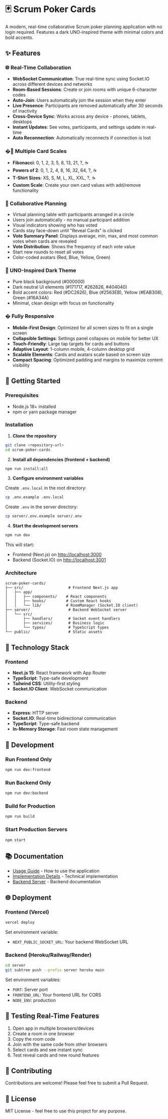 # 🃏 Scrum Poker Cards

A modern, real-time collaborative Scrum poker planning application with no login required. Features a dark UNO-inspired theme with minimal colors and bold accents.

## ✨ Features

### 🌐 Real-Time Collaboration
- **WebSocket Communication**: True real-time sync using Socket.IO across different devices and networks
- **Room-Based Sessions**: Create or join rooms with unique 6-character codes
- **Auto-Join**: Users automatically join the session when they enter
- **Live Presence**: Participants are removed automatically after 30 seconds of inactivity
- **Cross-Device Sync**: Works across any device - phones, tablets, desktops
- **Instant Updates**: See votes, participants, and settings update in real-time
- **Auto Reconnection**: Automatically reconnects if connection is lost

### �🎴 Multiple Card Scales
- **Fibonacci**: 0, 1, 2, 3, 5, 8, 13, 21, ?, ☕
- **Powers of 2**: 0, 1, 2, 4, 8, 16, 32, 64, ?, ☕
- **T-Shirt Sizes**: XS, S, M, L, XL, XXL, ?, ☕
- **Custom Scale**: Create your own card values with add/remove functionality

### 👥 Collaborative Planning
- Virtual planning table with participants arranged in a circle
- Users join automatically - no manual participant addition
- Visual indicators showing who has voted
- Cards stay face-down until "Reveal Cards" is clicked
- **Vote Summary Panel**: Displays average, min, max, and most common votes when cards are revealed
- **Vote Distribution**: Shows the frequency of each vote value
- Start new rounds to reset all votes
- Color-coded avatars (Red, Blue, Yellow, Green)

### 🎨 UNO-Inspired Dark Theme
- Pure black background (#000000)
- Dark neutral UI elements (#171717, #262626, #404040)
- Bold accent colors: Red (#DC2626), Blue (#2563EB), Yellow (#EAB308), Green (#16A34A)
- Minimal, clean design with focus on functionality

### � Fully Responsive
- **Mobile-First Design**: Optimized for all screen sizes to fit on a single screen
- **Collapsible Settings**: Settings panel collapses on mobile for better UX
- **Touch-Friendly**: Large tap targets for cards and buttons
- **Adaptive Layout**: 1-column mobile, 4-column desktop grid
- **Scalable Elements**: Cards and avatars scale based on screen size
- **Compact Spacing**: Optimized padding and margins to maximize content visibility

## 🚀 Getting Started

### Prerequisites
- Node.js 18+ installed
- npm or yarn package manager

### Installation

1. **Clone the repository**
```bash
git clone <repository-url>
cd scrum-poker-cards
```

2. **Install all dependencies (frontend + backend)**
```bash
npm run install:all
```

3. **Configure environment variables**

Create `.env.local` in the root directory:
```bash
cp .env.example .env.local
```

Create `.env` in the server directory:
```bash
cp server/.env.example server/.env
```

4. **Start the development servers**
```bash
npm run dev
```

This will start:
- Frontend (Next.js) on [http://localhost:3000](http://localhost:3000)
- Backend (Socket.IO) on [http://localhost:3001](http://localhost:3001)

### Architecture

```
scrum-poker-cards/
├── src/                    # Frontend Next.js app
│   ├── app/
│   │   ├── components/    # React components
│   │   ├── hooks/         # Custom React hooks
│   │   └── lib/           # RoomManager (Socket.IO client)
├── server/                 # Backend WebSocket server
│   └── src/
│       ├── handlers/       # Socket event handlers
│       ├── services/       # Business logic
│       └── types/          # TypeScript types
└── public/                 # Static assets
```

## 📡 Technology Stack

### Frontend
- **Next.js 15**: React framework with App Router
- **TypeScript**: Type-safe development
- **Tailwind CSS**: Utility-first styling
- **Socket.IO Client**: WebSocket communication

### Backend
- **Express**: HTTP server
- **Socket.IO**: Real-time bidirectional communication
- **TypeScript**: Type-safe backend
- **In-Memory Storage**: Fast room state management

## 🔧 Development

### Run Frontend Only
```bash
npm run dev:frontend
```

### Run Backend Only
```bash
npm run dev:backend
```

### Build for Production
```bash
npm run build
```

### Start Production Servers
```bash
npm start
```

## 📚 Documentation

- [Usage Guide](./USAGE.md) - How to use the application
- [Implementation Details](./IMPLEMENTATION.md) - Technical implementation
- [Backend Server](./server/README.md) - Backend documentation

## 🌐 Deployment

### Frontend (Vercel)
```bash
vercel deploy
```

Set environment variable:
- `NEXT_PUBLIC_SOCKET_URL`: Your backend WebSocket URL

### Backend (Heroku/Railway/Render)
```bash
cd server
git subtree push --prefix server heroku main
```

Set environment variables:
- `PORT`: Server port
- `FRONTEND_URL`: Your frontend URL for CORS
- `NODE_ENV`: production

## 🧪 Testing Real-Time Features

1. Open app in multiple browsers/devices
2. Create a room in one browser
3. Copy the room code
4. Join with the same code from other browsers
5. Select cards and see instant sync
6. Test reveal cards and new round features

## 🤝 Contributing

Contributions are welcome! Please feel free to submit a Pull Request.

## 📄 License

MIT License - feel free to use this project for any purpose.

